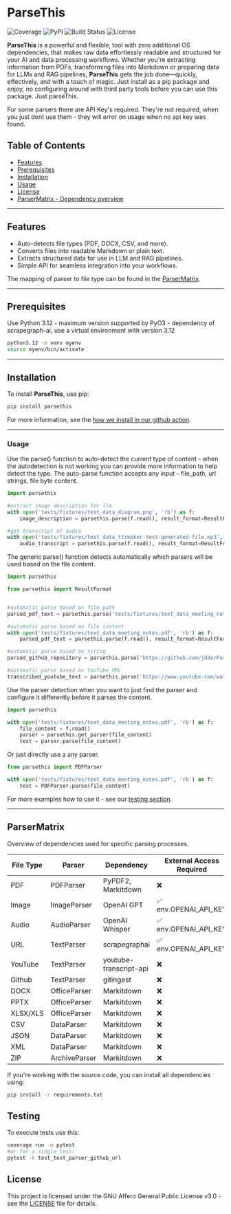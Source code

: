 # ParseThis

![Coverage](./coverage.svg)
![PyPI](https://img.shields.io/pypi/v/ParseThis)
![Build Status](https://img.shields.io/github/workflow/status/jdde/ParseThis/CI)
![License](https://img.shields.io/github/license/jdde/ParseThis)


**ParseThis** is a powerful and flexible, tool with zero additional OS dependencies, that makes raw data effortlessly readable and structured for your AI and data processing workflows. Whether you're extracting information from PDFs, transforming files into Markdown or preparing data for LLMs and RAG pipelines, **ParseThis** gets the job done—quickly, effectively, and with a touch of magic.
Just install as a pip package and enjoy, no configuring around with third party tools before you can use this package. Just parseThis.

For some parsers there are API Key's required. They're not required, when you just dont use them - they will error on usage when no api key was found.

## Table of Contents
- [Features](#features)
- [Prerequisites](#prerequisites)
- [Installation](#installation)
- [Usage](#usage)
- [License](#license)
- [ParserMatrix - Dependency overview](#ParserMatrix)


---

## Features
- Auto-detects file types (PDF, DOCX, CSV, and more).
- Converts files into readable Markdown or plain text.
- Extracts structured data for use in LLM and RAG pipelines.
- Simple API for seamless integration into your workflows.

The mapping of parser to file type can be found in the [ParserMatrix](#parsermatrix---when-is-which-dependency-used).

---

## Prerequisites
Use Python 3.12 - maximum version supported by PyO3 - dependency of scrapegraph-ai, use a virtual environment with version 3.12
```sh
python3.12 -m venv myenv
source myenv/bin/activate
```

---

## Installation

To install **ParseThis**, use pip:

```bash
pip install parsethis
```
For more information, see the [how we install in our github action](.github/workflows/coverage.yml).

---

### Usage
Use the parse() function to auto-detect the current type of content - when the autodetection is not working you can provide more information to help detect the type.
The auto-parse function accepts any input - file_path, url strings, file byte content.
```python
import parsethis

#extract image description for llm
with open('tests/fixtures/test_data_diagram.png', 'rb') as f:
    image_description = parsethis.parse(f.read(), result_format=ResultFormat.TXT)

#get transcript of audio
with open('tests/fixtures/test_data_ttsmaker-test-generated-file.mp3', 'rb') as f:
    audio_transcript = parsethis.parse(f.read(), result_format=ResultFormat.TXT)
```

The generic parse() function detects automatically which parsers will be used based on the file content.

```python
import parsethis

from parsethis import ResultFormat


#automatic parse based on file_path
parsed_pdf_text = parsethis.parse('tests/fixtures/text_data_meeting_notes.pdf', result_format=ResultFormat.TXT)

#automatic parse based on file content
with open('tests/fixtures/text_data_meeting_notes.pdf', 'rb') as f:
    parsed_pdf_text = parsethis.parse(f.read(), result_format=ResultFormat.TXT)  # works with any bytes content

#automatic parse based on string
parsed_github_repository = parsethis.parse('https://github.com/jdde/ParseThis', result_format=ResultFormat.TXT)

#automatic parse based on YouTube URL
transcribed_youtube_text = parsethis.parse('https://www.youtube.com/watch?v=ca7QkcAGe', result_format=ResultFormat.TXT)
```

Use the parser detection when you want to just find the parser and configure it differently before it parses the content.
```python
import parsethis

with open('tests/fixtures/text_data_meeting_notes.pdf', 'rb') as f:
    file_content = f.read()
    parser = parsethis.get_parser(file_content)
    text = parser.parse(file_content)
```

Or just directly use a any parser.
```python
from parsethis import PDFParser

with open('tests/fixtures/text_data_meeting_notes.pdf', 'rb') as f:
    text = PDFParser.parse(file_content)
```

For more examples how to use it - see our [testing section](tests/test_automatic_parsing.py).

---

## ParserMatrix
Overview of dependencies used for specific parsing processes.

| File Type | Parser         | Dependency          | External Access Required |
|-----------|----------------|---------------------|---------------------|
| PDF       | PDFParser      | PyPDF2, Markitdown | ❌ |
| Image     | ImageParser    | OpenAI GPT         | ✅ env.OPENAI_API_KEY|
| Audio     | AudioParser    | OpenAI Whisper     | ✅ env.OPENAI_API_KEY |
| URL       | TextParser     | scrapegraphai      | ✅ env.OPENAI_API_KEY |
| YouTube   | TextParser  | youtube-transcript-api | ❌ |
| Github    | TextParser     | gitingest          | ❌ |
| DOCX      | OfficeParser   | Markitdown         | ❌ |
| PPTX      | OfficeParser   | Markitdown         | ❌ |
| XLSX/XLS  | OfficeParser   | Markitdown         | ❌ |
| CSV       | DataParser     | Markitdown         | ❌ |
| JSON      | DataParser     | Markitdown         | ❌ |
| XML       | DataParser     | Markitdown         | ❌ |
| ZIP       | ArchiveParser  | Markitdown         | ❌ |


If you're working with the source code, you can install all dependencies using:

```bash
pip install -r requirements.txt
```


## Testing
To execute tests use this:

```bash
coverage run -m pytest
#or for a single test:
pytest -k test_text_parser_github_url
```


## License
This project is licensed under the GNU Affero General Public License v3.0 - see the [LICENSE](LICENSE) file for details.
